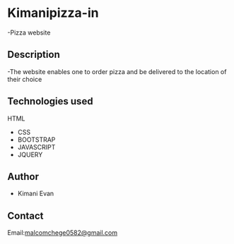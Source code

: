 # Kimanipizza-in
-Pizza website
## Description
-The website enables one to order pizza and be delivered to the location of their choice
## Technologies used
 HTML
- CSS
- BOOTSTRAP
- JAVASCRIPT
- JQUERY
## Author
- Kimani Evan
## Contact
Email:malcomchege0582@gmail.com


